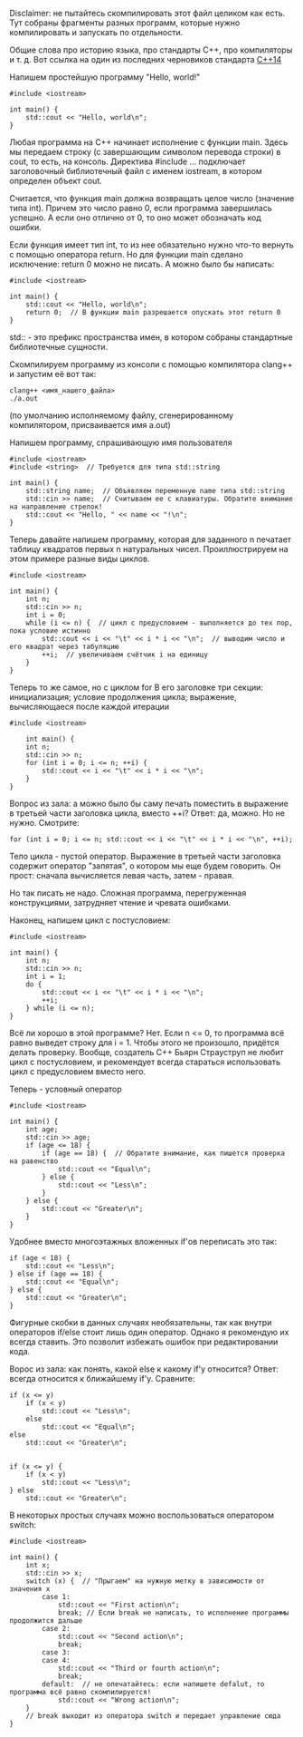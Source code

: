 
Disclaimer: не пытайтесь скомпилировать этот файл целиком как есть.
Тут собраны фрагменты разных программ, которые нужно компилировать и запускать по отдельности.

Общие слова про историю языка, про стандарты C++, про компиляторы и т. д.
Вот ссылка на один из последних черновиков стандарта [C++14](http://www.open-std.org/jtc1/sc22/wg21/docs/papers/2013/n3797.pdf "Стандарт C++14")

Напишем простейшую программу "Hello, world!"

    #include <iostream>

    int main() {
        std::cout << "Hello, world\n";
    }


Любая программа на C++ начинает исполнение с функции main.
Здесь мы передаем строку (с завершающим символом перевода строки) в cout, то есть, на консоль.
Директива #include ... подключает заголовочный библиотечный файл с именем iostream,
в котором определен объект cout.


Считается, что функция main должна возвращать целое число (значение типа int).
Причем это число равно 0, если программа завершилась успешно.
А если оно отлично от 0, то оно может обозначать код ошибки.

Если функция имеет тип int, то из нее обязательно нужно что-то вернуть с помощью оператора return.
Но для функции main сделано исключение: return 0 можно не писать. А можно было бы написать:

    #include <iostream>

    int main() {
        std::cout << "Hello, world\n";
        return 0;  // В функции main разрешается опускать этот return 0
    }

std:: - это префикс пространства имен, в котором собраны стандартные библиотечные сущности.


Скомпилируем программу из консоли с помощью компилятора clang++ и запустим её вот так:

    clang++ <имя_нашего_файла>
    ./a.out

(по умолчанию исполняемому файлу, сгенерированному компилятором, присваивается имя a.out)

Напишем программу, спрашивающую имя пользователя

    #include <iostream>
    #include <string>  // Требуется для типа std::string

    int main() {
        std::string name;  // Объявляем переменную name типа std::string
        std::cin >> name;  // Считываем ее с клавиатуры. Обратите внимание на направление стрелок!
        std::cout << "Hello, " << name << "!\n";
    }


Теперь давайте напишем программу, которая для заданного n печатает таблицу квадратов первых n натуральных чисел.
Проиллюстрируем на этом примере разные виды циклов.

    #include <iostream>

    int main() {
        int n;
        std::cin >> n;
        int i = 0;
        while (i <= n) {  // цикл с предусловием - выполняется до тех пор, пока условие истинно
            std::cout << i << "\t" << i * i << "\n";  // выводим число и его квадрат через табуляцию
            ++i;  // увеличиваем счётчик i на единицу
        }
    }

Теперь то же самое, но с циклом for
В его заголовке три секции: инициализация; условие продолжения цикла; выражение, вычисляющаеся после каждой итерации

    #include <iostream>

        int main() {
        int n;
        std::cin >> n;
        for (int i = 0; i <= n; ++i) {
            std::cout << i << "\t" << i * i << "\n";
        }
    }


Вопрос из зала: а можно было бы саму печать поместить в выражение в третьей части заголовка цикла, вместо ++i?
Ответ: да, можно. Но не нужно. Смотрите:

    for (int i = 0; i <= n; std::cout << i << "\t" << i * i << "\n", ++i);

Тело цикла - пустой оператор.
Выражение в третьей части заголовка содержит оператор "запятая", о котором мы еще будем говорить.
Он прост: сначала вычисляется левая часть, затем - правая.

Но так писать не надо. Сложная программа, перегруженная конструкциями, затрудняет чтение и чревата ошибками.

Наконец, напишем цикл с постусловием:

    #include <iostream>

    int main() {
        int n;
        std::cin >> n;
        int i = 1;
        do {
            std::cout << i << "\t" << i * i << "\n";
            ++i;
        } while (i <= n);
    }

Всё ли хорошо в этой программе?
Нет. Если n <= 0, то программа всё равно выведет строку для i = 1.
Чтобы этого не произошло, придётся делать проверку.
Вообще, создатель C++ Бьярн Страуструп не любит цикл с постусловием, и рекомендует всегда стараться использовать цикл с предусловием вместо него.

Теперь - условный оператор

    #include <iostream>

    int main() {
        int age;
        std::cin >> age;
        if (age <= 18) {
            if (age == 18) {  // Обратите внимание, как пишется проверка на равенство
                std::cout << "Equal\n";
            } else {
                std::cout << "Less\n";
            }
        } else {
            std::cout << "Greater\n";
        }
    }

Удобнее вместо многоэтажных вложенных if'ов переписать это так:

    if (age < 18) {
        std::cout << "Less\n";
    } else if (age == 18) {
        std::cout << "Equal\n";
    } else {
        std::cout << "Greater\n";
    }

Фигурные скобки в данных случаях необязательны, так как внутри операторов if/else стоит лишь один оператор.
Однако я рекомендую их всегда ставить. Это позволит избежать ошибок при редактировании кода.


Ворос из зала: как понять, какой else к какому if'у относится?
Ответ: всегда относится к ближайшему if'у. Сравните:

    if (x <= y)
        if (x < y)
            std::cout << "Less\n";
        else
            std::cout << "Equal\n";
    else
        std::cout << "Greater\n";


    if (x <= y) {
        if (x < y)
            std::cout << "Less\n";
    } else
        std::cout << "Greater\n";

В некоторых простых случаях можно воспользоваться оператором switch:

    #include <iostream>

    int main() {
        int x;
        std::cin >> x;
        switch (x) {  // "Прыгаем" на нужную метку в зависимости от значения x
            case 1:
                std::cout << "First action\n";
                break; // Если break не написать, то исполнение программы продолжится дальше
            case 2:
                std::cout << "Second action\n";
                break;
            case 3:
            case 4:
                std::cout << "Third or fourth action\n";
                break;
            default:  // не опечатайтесь: если напишете defalut, то программа всё равно скомпилируется!
                std::cout << "Wrong action\n";
        }
        // break выходит из оператора switch и передает управление сюда
    }
